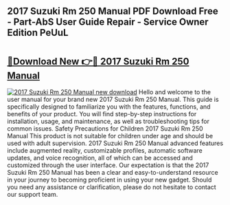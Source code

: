 ## 2017 Suzuki Rm 250 Manual PDF Download Free - Part-AbS User Guide Repair - Service Owner Edition PeUuL

# <h2><a href="http://bc67044.oget.top/?id=2017+Suzuki+Rm+250+Manual">🔗Download New 👉🔴 2017 Suzuki Rm 250 Manual</a></h2>

[![2017 Suzuki Rm 250 Manual new download](https://i.imgur.com/5g1atiW.png)](http://bc67044.oget.top/?id=2017+Suzuki+Rm+250+Manual)
Hello and welcome to the user manual for your brand new 2017 Suzuki Rm 250 Manual. This guide is specifically designed to familiarize you with the features, functions, and benefits of your product. You will find step-by-step instructions for installation, usage, and maintenance, as well as troubleshooting tips for common issues. Safety Precautions for Children 2017 Suzuki Rm 250 Manual This product is not suitable for children under age and should be used with adult supervision. 2017 Suzuki Rm 250 Manual advanced features include augmented reality, customizable profiles, automatic software updates, and voice recognition, all of which can be accessed and customized through the user interface. Our expectation is that the 2017 Suzuki Rm 250 Manual has been a clear and easy-to-understand resource in your journey to becoming proficient in using your new gadget. Should you need any assistance or clarification, please do not hesitate to contact our support team.
